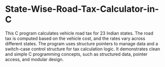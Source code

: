 # State-Wise-Road-Tax-Calculator-in-C
This C program calculates vehicle road tax for 23 Indian states. The road tax is computed based on the vehicle cost, and the rates vary across different states. The program uses structure pointers to manage data and a switch-case control structure for tax calculation logic. It demonstrates clean and simple C programming concepts, such as structured data, pointer access, and modular design.
